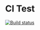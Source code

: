 # CI Test

[![Build status](https://ci.appveyor.com/api/projects/status/fdcwyqmlk2qxf39w?svg=true)](https://ci.appveyor.com/project/IgorKoliberskiy/ajs-math)